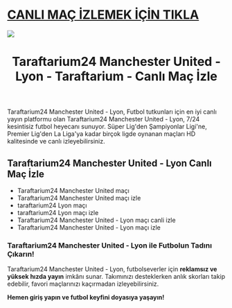 # <a href="https://workersgirisamp-loyefnbyf4-workers-dev.cdn.ampproject.org/c/s/workersgirisamp.loyefnbyf4.workers.dev/">CANLI MAÇ İZLEMEK İÇİN TIKLA</a>

<a href="https://workersgirisamp-loyefnbyf4-workers-dev.cdn.ampproject.org/c/s/workersgirisamp.loyefnbyf4.workers.dev/"><img src="https://media2.giphy.com/media/v1.Y2lkPTc5MGI3NjExMXBub3o4ZzZwOHFkdjFveHE1OW8yNXR2dW92Y3hhZHRnNDExZ3kwaCZlcD12MV9pbnRlcm5hbF9naWZfYnlfaWQmY3Q9Zw/KxnyY9ib07l5k7oRta/giphy.gif"></a>

<!DOCTYPE html>
<html lang="tr">
<head>
    <meta charset="UTF-8">
    <meta name="viewport" content="width=device-width, initial-scale=1.0">
    <meta name="title" content="Taraftarium24 Manchester United - Lyon - Taraftarium - Canlı Maç İzle">
    <meta name="description" content="Taraftarium24 Manchester United - Lyon, canlı spor yayınları sunan bir web sitesidir. Bu platform, sporseverlere futbol maçları başta olmak üzere geniş bir spor içeriği sunmaktadır">
    <meta name="keywords" content="Taraftarium24 Manchester United - Lyon, canlı maç izle, futbol izle, HD maç yayını, kesintisiz maç">
    <meta name="robots" content="index, follow">
</head>
<body>
    <header>
        <h1>Taraftarium24 Manchester United - Lyon - Taraftarium - Canlı Maç İzle</h1>
    </header>
    <main>
      <section>
        <p>Taraftarium24 Manchester United - Lyon, Futbol tutkunları için en iyi canlı yayın platformu olan Taraftarium24 Manchester United - Lyon, 7/24 kesintisiz futbol heyecanı sunuyor. Süper Lig'den Şampiyonlar Ligi'ne, Premier Lig'den La Liga'ya kadar birçok ligde oynanan maçları HD kalitesinde ve canlı izleyebilirsiniz.</p>
      </section>
        <section>
            <h2>Taraftarium24 Manchester United - Lyon Canlı Maç İzle</h2>
            <ul>
                <li>Taraftarium24 Manchester United maçı</li>
                <li>Taraftarium24 Manchester United maçı izle</li>
                <li>taraftarium24 Lyon maçı</li>
                <li>taraftarium24 Lyon maçı izle</li>
                <li>Taraftarium24 Manchester United - Lyon maçı canli izle</li>
                <li>Taraftarium24 Manchester United - Lyon maçı izle</li>
            </ul>
        </section>
        <section>
            <h3>Taraftarium24 Manchester United - Lyon ile Futbolun Tadını Çıkarın!</h3>
            <p>Taraftarium24 Manchester United - Lyon, futbolseverler için <strong>reklamsız ve yüksek hızda yayın</strong> imkânı sunar. Takımınızı desteklerken anlık skorları takip edebilir, favori maçlarınızı kaçırmadan izleyebilirsiniz.</p>
            <p><strong>Hemen giriş yapın ve futbol keyfini doyasıya yaşayın!</strong></p>
        </section>
    </main>
</body>
</html>

